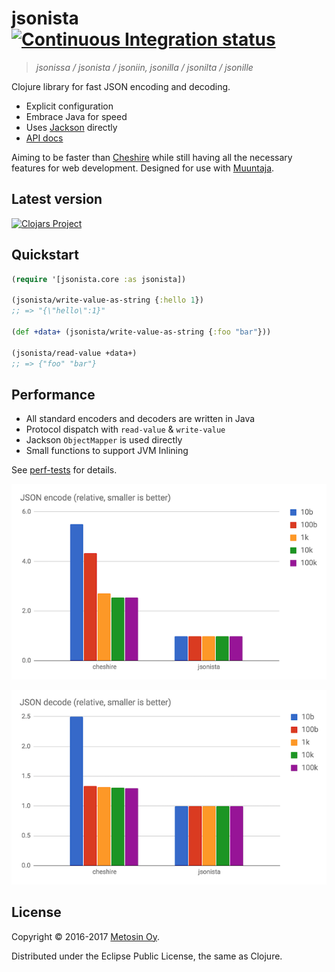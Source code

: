 # jsonista [![Continuous Integration status](https://secure.travis-ci.org/metosin/jsonista.png)](http://travis-ci.org/metosin/jsonista)

> *jsonissa / jsonista / jsoniin, jsonilla / jsonilta / jsonille*

Clojure library for fast JSON encoding and decoding.

* Explicit configuration
* Embrace Java for speed
* Uses [Jackson](https://github.com/FasterXML/jackson) directly
* [API docs](https://metosin.github.io/jsonista/)

Aiming to be faster than [Cheshire](https://github.com/dakrone/cheshire) while still having all the necessary features for web development. Designed for use with [Muuntaja](https://github.com/metosin/muuntaja).


## Latest version

[![Clojars Project](http://clojars.org/metosin/jsonista/latest-version.svg)](http://clojars.org/metosin/jsonista)

## Quickstart

```clojure
(require '[jsonista.core :as jsonista])

(jsonista/write-value-as-string {:hello 1})
;; => "{\"hello\":1}"

(def +data+ (jsonista/write-value-as-string {:foo "bar"}))

(jsonista/read-value +data+)
;; => {"foo" "bar"}
```

## Performance

* All standard encoders and decoders are written in Java
* Protocol dispatch with `read-value` & `write-value`
* Jackson `ObjectMapper` is used directly
* Small functions to support JVM Inlining

See [perf-tests](/test/jsonista/json_perf_test.clj) for details.

![encode](/docs/encode.png)

![decode](/docs/decode.png)

## License

Copyright &copy; 2016-2017 [Metosin Oy](http://www.metosin.fi).

Distributed under the Eclipse Public License, the same as Clojure.
